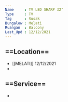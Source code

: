 ```yaml
---
Name     : TV LED SHARP 32" 
Type     : TV
Tag      : Rusak
Bungalow : Melati
Ruangan  : Balcony
Last_Upd : 12/12/2021
---
```







## ==Location==
- [[MELATI]] 12/12/2021
- 



## ==Service==
- 
